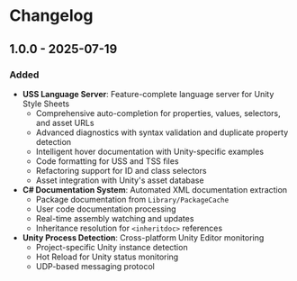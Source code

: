 # Changelog
## 1.0.0 - 2025-07-19

### Added
- **USS Language Server**: Feature-complete language server for Unity Style Sheets
  - Comprehensive auto-completion for properties, values, selectors, and asset URLs
  - Advanced diagnostics with syntax validation and duplicate property detection
  - Intelligent hover documentation with Unity-specific examples
  - Code formatting for USS and TSS files
  - Refactoring support for ID and class selectors
  - Asset integration with Unity's asset database
- **C# Documentation System**: Automated XML documentation extraction
  - Package documentation from `Library/PackageCache`
  - User code documentation processing
  - Real-time assembly watching and updates
  - Inheritance resolution for `<inheritdoc>` references
- **Unity Process Detection**: Cross-platform Unity Editor monitoring
  - Project-specific Unity instance detection
  - Hot Reload for Unity status monitoring
  - UDP-based messaging protocol
